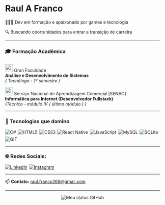 # Raul A Franco

👨🏾‍💻 Dev em formação e apaixonado por games e técnologia

🔍 Buscando oportunidades para entrar a transição de carreira

---

### 🎓 Formação Acadêmica

<img src="https://omni-cms-static-prd.infra.grancursosonline.com.br/wp-content/uploads/2024/06/logo-footer.svg" width="25" style=" margin-top:10"> Gran Faculdade
<br> **Análise e Desenvolvimento de Sistemas**
<br> _( Tecnólogo - 1º semestre )_

<img src="https://upload.wikimedia.org/wikipedia/commons/8/86/Senac_logo.svg" width="25"> Serviço Nacional de Aprendizagem Comercial [SENAC]
<br> **Informática para Internet (Desenvolvedor Fullstack)**
<br> _(Técnico - módulo IV { último módulo } )_

---

### 🔧 Tecnologias que domino

<div style="display: flex; flex-wrap: wrap; gap: 6px;">
<img alt="C#" src="https://img.shields.io/badge/C%23-239120?style=for-the-badge&logo=.net&logoColor=white"/>
<img alt="HTML5" src="https://img.shields.io/badge/HTML5-E34F26?style=for-the-badge&logo=html5&logoColor=white"/>
<img alt="CSS3" src="https://img.shields.io/badge/CSS3-1572B6?style=for-the-badge&logo=css3&logoColor=white"/>
<img alt="React Native" src="https://img.shields.io/badge/react_native-%2320232a.svg?style=for-the-badge&logo=react&logoColor=%2361DAFB"/>
<img alt="JavaScript" src="https://img.shields.io/badge/JavaScript-F7DF1E?style=for-the-badge&logo=javascript&logoColor=black"/>
<img alt="MySQL" src="https://img.shields.io/badge/mysql-4479A1.svg?style=for-the-badge&logo=mysql&logoColor=white"/>
<img alt="SQLite" src="https://img.shields.io/badge/sqlite-%2307405e.svg?style=for-the-badge&logo=sqlite&logoColor=white"/>
<img alt="GIT" src="https://img.shields.io/badge/git-%23F05033.svg?style=for-the-badge&logo=git&logoColor=white"/>
</div>


---

### 🌐 Redes Sociais:

<div style="display: flex; flex-wrap: wrap; gap: 6px;">
<a href="https://www.linkedin.com/in/raul-ayrton-franco-589b0a1b3/" target="_blank">
<img alt="LinkedIn" src="https://img.shields.io/badge/LinkedIn-0077B5?style=for-the-badge&logo=linkedin&logoColor=white"/>
</a>

<a href="https://www.instagram.com/raulayrton/" target="_blank">
<img alt="Instagram" src="https://img.shields.io/badge/Instagram-E4405F?style=for-the-badge&logo=instagram&logoColor=white"/>
</a>
</div>

---

📫 **Contato:** [raul.franco266@gmail.com](mailto:raul.franco266@gmail.com)

---

<p align="center">
  <img src="https://github-readme-stats.vercel.app/api?username=rafranc0&show_icons=true&theme=tokyonight&title_color=D0CECF&icon_color=FFD700&text_color=ffffff&bg_color=3B3C3C" alt="Meu status GitHub">
</p>

<!--
**RAFranc0/RAFRanc0** is a ✨ _special_ ✨ repository because its `README.md` (this file) appears on your GitHub profile.

Here are some ideas to get you started:

- 🔭 I’m currently working on ...
- 🌱 I’m currently learning ...
- 👯 I’m looking to collaborate on ...
- 🤔 I’m looking for help with ...
- 💬 Ask me about ...
- 📫 How to reach me: ...
- 😄 Pronouns: ...
- ⚡ Fun fact: ...
-->
